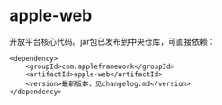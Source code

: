 # apple-web

开放平台核心代码。jar包已发布到中央仓库，可直接依赖：

```
<dependency>
    <groupId>com.appleframework</groupId>
    <artifactId>apple-web</artifactId>
    <version>最新版本，见changelog.md</version>
</dependency>
```